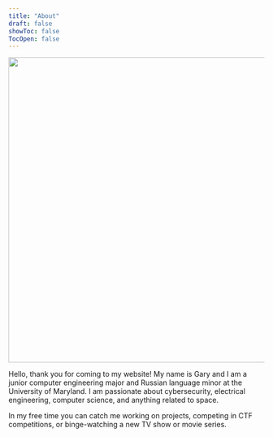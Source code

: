 ```yaml
---
title: "About"
draft: false
showToc: false
TocOpen: false
---
```


<img src="/img/pic_itsecgary.png" height="600">

Hello, thank you for coming to my website! My name is Gary and I am a junior computer engineering major and Russian language minor at the University of Maryland. I am passionate about cybersecurity, electrical engineering, computer science, and anything related to space.

In my free time you can catch me working on projects, competing in CTF competitions, or binge-watching a new TV show or movie series.


